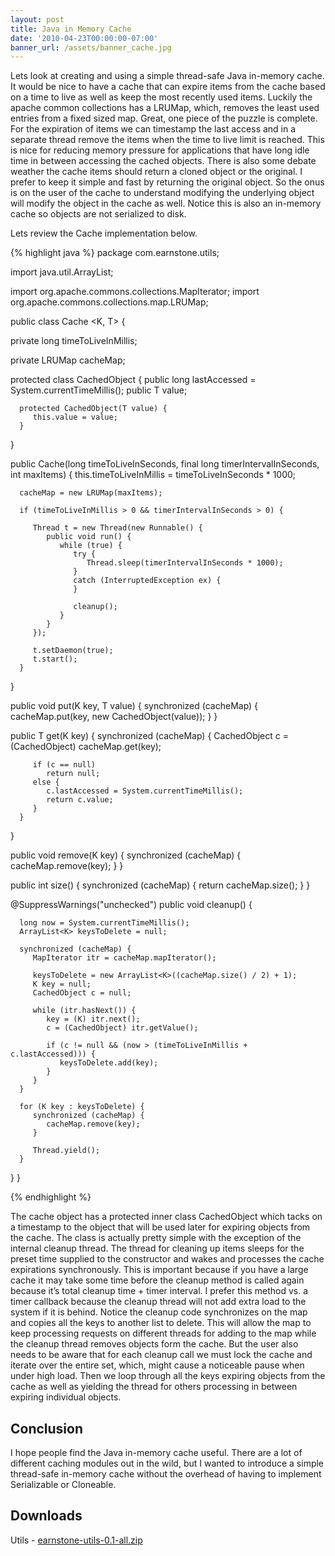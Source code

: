 ```yaml
---
layout: post
title: Java in Memory Cache
date: '2010-04-23T00:00:00-07:00'
banner_url: /assets/banner_cache.jpg
---
```

Lets look at creating and using a simple thread-safe Java in-memory cache. It 
would be nice to have a cache that can expire items from the cache based on a 
time to live as well as keep the most recently used items. Luckily the apache 
common collections has a LRUMap, which, removes the least used entries from a 
fixed sized map. Great, one piece of the puzzle is complete. For the expiration 
of items we can timestamp the last access and in a separate thread remove the 
items when the time to live limit is reached. This is nice for reducing memory 
pressure for applications that have long idle time in between accessing the 
cached objects. There is also some debate weather the cache items should return 
a cloned object or the original. I prefer to keep it simple and fast by 
returning the original object. So the onus is on the user of the cache to 
understand modifying the underlying object will modify the object in the cache 
as well. Notice this is also an in-memory cache so objects are not serialized 
to disk.

Lets review the Cache implementation below.

{% highlight java %}
package com.earnstone.utils;

import java.util.ArrayList;

import org.apache.commons.collections.MapIterator;
import org.apache.commons.collections.map.LRUMap;

public class Cache <K, T> {

   private long timeToLiveInMillis;

   private LRUMap cacheMap;

   protected class CachedObject {
      public long lastAccessed = System.currentTimeMillis();
      public T value;

      protected CachedObject(T value) {
         this.value = value;
      }
   }

   public Cache(long timeToLiveInSeconds, final long timerIntervalInSeconds, 
     int maxItems) {
      this.timeToLiveInMillis = timeToLiveInSeconds * 1000;

      cacheMap = new LRUMap(maxItems);

      if (timeToLiveInMillis > 0 && timerIntervalInSeconds > 0) {

         Thread t = new Thread(new Runnable() {
            public void run() {
               while (true) {
                  try {
                     Thread.sleep(timerIntervalInSeconds * 1000);
                  }
                  catch (InterruptedException ex) {
                  }

                  cleanup();
               }
            }
         });

         t.setDaemon(true);
         t.start();
      }
   }

   public void put(K key, T value) {
      synchronized (cacheMap) {
         cacheMap.put(key, new CachedObject(value));
      }
   }

   public T get(K key) {
      synchronized (cacheMap) {
         CachedObject c = (CachedObject) cacheMap.get(key);

         if (c == null)
            return null;
         else {
            c.lastAccessed = System.currentTimeMillis();
            return c.value;
         }
      }
   }

   public void remove(K key) {
      synchronized (cacheMap) {
         cacheMap.remove(key);
      }
   }

   public int size() {
      synchronized (cacheMap) {
         return cacheMap.size();
      }
   }

   @SuppressWarnings("unchecked")
   public void cleanup() {

      long now = System.currentTimeMillis();
      ArrayList<K> keysToDelete = null;

      synchronized (cacheMap) {
         MapIterator itr = cacheMap.mapIterator();

         keysToDelete = new ArrayList<K>((cacheMap.size() / 2) + 1);
         K key = null;
         CachedObject c = null;

         while (itr.hasNext()) {
            key = (K) itr.next();
            c = (CachedObject) itr.getValue();

            if (c != null && (now > (timeToLiveInMillis + c.lastAccessed))) {
               keysToDelete.add(key);
            }
         }
      }

      for (K key : keysToDelete) {
         synchronized (cacheMap) {
            cacheMap.remove(key);
         }

         Thread.yield();
      }
   }
}

{% endhighlight %}

The cache object has a protected inner class CachedObject which tacks on a 
timestamp to the object that will be used later for expiring objects from the 
cache. The class is actually pretty simple with the exception of the internal 
cleanup thread. The thread for cleaning up items sleeps for the preset time 
supplied to the constructor and wakes and processes the cache expirations 
synchronously. This is important because if you have a large cache it may take 
some time before the cleanup method is called again because it’s total cleanup 
time + timer interval. I prefer this method vs. a timer callback because the 
cleanup thread will not add extra load to the system if it is behind. Notice 
the cleanup code synchronizes on the map and copies all the keys to another 
list to delete. This will allow the map to keep processing requests on 
different threads for adding to the map while the cleanup thread removes 
objects form the cache. But the user also needs to be aware that for each 
cleanup call we must lock the cache and iterate over the entire set, which, 
might cause a noticeable pause when under high load. Then we loop through all 
the keys expiring objects from the cache as well as yielding the thread for 
others processing in between expiring individual objects.

Conclusion
----------

I hope people find the Java in-memory cache useful. There are a lot of 
different caching modules out in the wild, but I wanted to introduce a simple 
thread-safe in-memory cache without the overhead of having to implement 
Serializable or Cloneable.

Downloads
---------
Utils - [earnstone-utils-0.1-all.zip](https://github.com/coreyhulen/blog/raw/master/earnstone-utils-0.1-all.zip)
